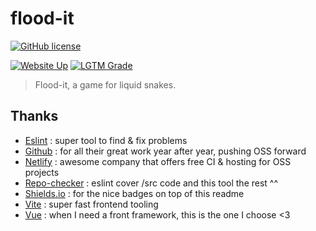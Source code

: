 # flood-it

[![GitHub license](https://img.shields.io/github/license/shuunen/flood-it.svg?color=informational)](https://github.com/Shuunen/flood-it/blob/master/LICENSE)

[![Website Up](https://img.shields.io/website/https/flood-it.netlify.app.svg)](https://flood-it.netlify.app)
[![LGTM Grade](https://img.shields.io/lgtm/grade/javascript/github/Shuunen/flood-it.svg)](https://lgtm.com/projects/g/Shuunen/flood-it)

> Flood-it, a game for liquid snakes.

## Thanks

- [Eslint](https://eslint.org) : super tool to find & fix problems
- [Github](https://github.com) : for all their great work year after year, pushing OSS forward
- [Netlify](https://netlify.com) : awesome company that offers free CI & hosting for OSS projects
- [Repo-checker](https://github.com/Shuunen/repo-checker) : eslint cover /src code and this tool the rest ^^
- [Shields.io](https://shields.io) : for the nice badges on top of this readme
- [Vite](https://github.com/vitejs/vite) : super fast frontend tooling
- [Vue](https://vuejs.org) : when I need a front framework, this is the one I choose <3
